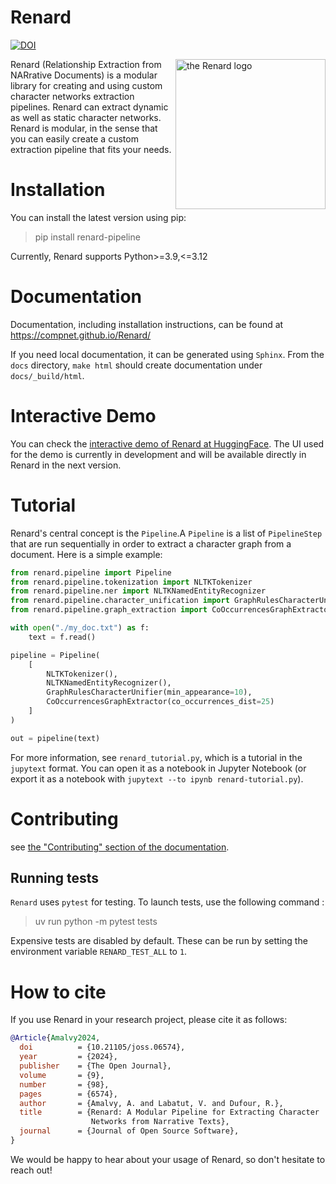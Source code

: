 # Renard

[![DOI](https://joss.theoj.org/papers/10.21105/joss.06574/status.svg)](https://doi.org/10.21105/joss.06574)

<img src="https://compnet.github.io/Renard/_images/renard.svg" align="right" alt="the Renard logo" width="240">

Renard (Relationship Extraction from NARrative Documents) is a modular library for creating and using custom character networks extraction pipelines. Renard can extract dynamic as well as static character networks. Renard is modular, in the sense that you can easily create a custom extraction pipeline that fits your needs.


# Installation

You can install the latest version using pip:

> pip install renard-pipeline

Currently, Renard supports Python>=3.9,<=3.12


# Documentation

Documentation, including installation instructions, can be found at https://compnet.github.io/Renard/

If you need local documentation, it can be generated using `Sphinx`. From the `docs` directory, `make html` should create documentation under `docs/_build/html`. 


# Interactive Demo

You can check the [interactive demo of Renard at HuggingFace](https://huggingface.co/spaces/compnet-renard/renard-demo). The UI used for the demo is currently in development and will be available directly in Renard in the next version.


# Tutorial

Renard's central concept is the `Pipeline`.A `Pipeline` is a list of `PipelineStep` that are run sequentially in order to extract a character graph from a document. Here is a simple example:

```python
from renard.pipeline import Pipeline
from renard.pipeline.tokenization import NLTKTokenizer
from renard.pipeline.ner import NLTKNamedEntityRecognizer
from renard.pipeline.character_unification import GraphRulesCharacterUnifier
from renard.pipeline.graph_extraction import CoOccurrencesGraphExtractor

with open("./my_doc.txt") as f:
	text = f.read()

pipeline = Pipeline(
	[
		NLTKTokenizer(),
		NLTKNamedEntityRecognizer(),
		GraphRulesCharacterUnifier(min_appearance=10),
		CoOccurrencesGraphExtractor(co_occurrences_dist=25)
	]
)

out = pipeline(text)
```

For more information, see `renard_tutorial.py`, which is a tutorial in the `jupytext` format. You can open it as a notebook in Jupyter Notebook (or export it as a notebook with `jupytext --to ipynb renard-tutorial.py`).


# Contributing

see [the "Contributing" section of the documentation](https://compnet.github.io/Renard/contributing.html).

## Running tests 

`Renard` uses `pytest` for testing. To launch tests, use the following command : 

> uv run python -m pytest tests

Expensive tests are disabled by default. These can be run by setting the environment variable `RENARD_TEST_ALL` to `1`.


# How to cite

If you use Renard in your research project, please cite it as follows:

```bibtex
@Article{Amalvy2024,
  doi	       = {10.21105/joss.06574},
  year	       = {2024},
  publisher    = {The Open Journal},
  volume       = {9},
  number       = {98},
  pages	       = {6574},
  author       = {Amalvy, A. and Labatut, V. and Dufour, R.},
  title	       = {Renard: A Modular Pipeline for Extracting Character
                  Networks from Narrative Texts},
  journal      = {Journal of Open Source Software},
} 
```

We would be happy to hear about your usage of Renard, so don't hesitate to reach out!

